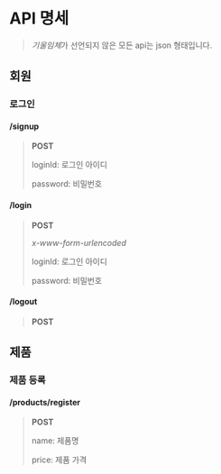 # API 명세

> *기울임체*가 선언되지 않은 모든 api는 json 형태입니다.

## 회원

### 로그인

#### /signup

> **POST**
>
> loginId: 로그인 아이디
>
> password: 비밀번호

#### /login

> **POST**
>
> *x-www-form-urlencoded*
>
> loginId: 로그인 아이디
>
> password: 비밀번호

#### /logout

> **POST**

## 제품

### 제품 등록

#### /products/register

> **POST**
>
> name: 제품명
>
> price: 제품 가격
